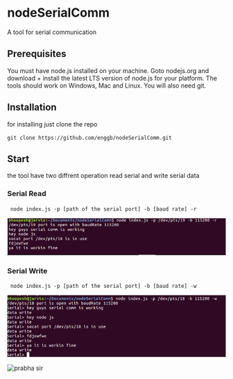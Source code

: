 # nodeSerialComm
A tool for serial communication

## Prerequisites
You must have node.js installed on your machine. Goto nodejs.org and download + install the latest LTS version of node.js for your platform. The tools should work on Windows, Mac and Linux. You will also need git.

## Installation

for installing just clone the repo

    git clone https://github.com/enggb/nodeSerialComm.git  

## Start
the tool have two diffrent operation read serial and write serial data 
### Serial Read

     node index.js -p [path of the serial port] -b [baud rate] -r
     
   ![alt text](https://github.com/enggb/nodeSerialComm/blob/master/image/read.png)
     
     
### Serial Write

     node index.js -p [path of the serial port] -b [baud rate] -w

   ![alt text](https://github.com/enggb/nodeSerialComm/blob/master/image/write.png)
   
   
   ![prabha sir](https://drive.google.com/open?id=1F74c_MIT60Qk9BlIozhASIRkxr5D-uyT)
